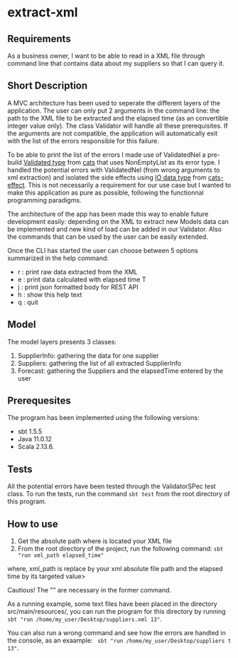 # extract-xml
 
## Requirements
 As a business owner, I want to be able to read in a XML file through command line that contains data about my suppliers so that I can query it.
 
 
## Short Description
A MVC architecture has been used to seperate the different layers of the application. The user can only put 2 arguments in the command line: the path to the XML file to be extracted and the elapsed time (as an convertible integer value only). The class Validator will handle all these prerequisites. If the arguments are not compatible, the application will automatically exit with the list of the errors responsible for this failure.    

To be able to print the list of the errors I made use of ValidatedNel a pre-build [Validated type](https://typelevel.org/cats/datatypes/validated.html) from [cats](https://typelevel.org/cats/) that uses NonEmptyList as its error type. I handled the potential errors with ValidatedNel (from wrong arguments to xml extraction) and isolated the side effects using [IO data type](https://typelevel.org/cats-effect/docs/2.x/datatypes/io)  from [cats-effect](https://typelevel.org/cats-effect/). This is not necessarily a requirement for our use case but I wanted to make this application as pure as possible, following the functionnal programming paradigms.   

The architecture of the app has been made this way to enable future development easily: depending on the XML to extract new Models data can be implemented and new kind of load can be added in our Validator. Also the commands that can be used by the user can be easily extended.

Once the CLI has started the user can choose between 5 options summarized in the help command:
* r                : print raw data extracted from the XML    
* e                : print data calculated with elapsed time T
* j                : print json formatted body for REST API
* h                : show this help text
* q                : quit


## Model
The model layers presents 3 classes:
1. SupplierInfo: gathering the data for one supplier
2. Suppliers: gathering the list of all extracted SupplierInfo
3. Forecast: gathering the Suppliers and the elapsedTime entered by the user

## Prerequesites
The program has been implemented using the following versions:
* sbt 1.5.5
* Java 11.0.12
* Scala 2.13.6.

## Tests
All the potential errors have been tested through the ValidatorSPec test class.
To run the tests, run the command ```sbt test``` from the root directory of this program.

## How to use
1. Get the absolute path where is located your XML file
2. From the root directory of the project, run the following command: ```sbt "run xml_path elapsed_time"```  

where, xml_path is replace by your xml absolute file path and the elapsed time by its targeted value> 

Cautious! The "" are necessary in the former command.

As a running example, some text files have been placed in the directory src/main/resources/, you can run the program for this directory by running ``` sbt "run /home/my_user/Desktop/suppliers.xml 13"```.   

You can also run a wrong command and see how the errors are handled in the console, as an exaample: ``` sbt "run /home/my_user/Desktop/suppliers t 13"```.   



